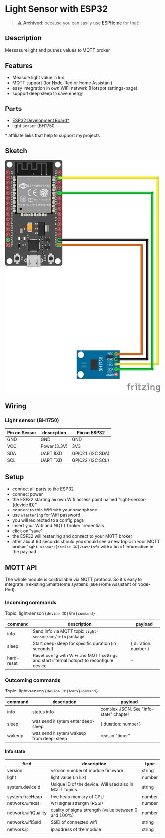 # Light Sensor with ESP32

> :warning: **Archived**: because you can easily use [ESPHome](https://esphome.io/) for that!

## Description

Messasure light and pushes values to MQTT broker.

## Features

- Measure light value in lux
- MQTT support (for Node-Red or Home Assistant)
- easy integration in own WiFi network (Hotspot settings-page)
- support deep sleep to save energy

## Parts

- [ESP32 Development Board\*](https://www.banggood.com/custlink/mKDYaR8Uuc)
- light sensor (BH1750)

\* affiliate links that help to support my projects

## Sketch

![sketch](/docs/sketch_bb.png)

## Wiring

### Light sensor (BH1750)

| Pin on Sensor | description  | Pin on ESP32     |
| ------------- | ------------ | ---------------- |
| GND           | GND          | GND              |
| VCC           | Power (3.3V) | 3V3              |
| SDA           | UART RXD     | GPIO21 (I2C SDA) |
| SCL           | UART TXD     | GPIO22 (I2C SCL) |

## Setup

- connect all parts to the ESP32
- connect power
- the ESP32 starting an own Wifi access point named "light-sensor-{device ID}"
- connect to this Wifi with your smartphone
- use `waaatering` for Wifi password
- you will redirected to a config page
- insert your Wifi and MQTT broker credentials
- click on "save"
- the ESP32 will restarting and connect to your MQTT broker
- after about 60 seconds should you should see a new topic in your MQTT broker `light-sensor/{device ID}/out/info` with a lot of information in the payload

## MQTT API

The whole module is controllable via MQTT protocol. So it's easy to integrate in existing SmartHome systems (like Home Assistant or Node-Red).

### Incoming commands

Topic: light-sensor/`{device ID}`/in/`{command}`

| command    | description                                                                                | payload              |
| ---------- | ------------------------------------------------------------------------------------------ | -------------------- |
| info       | Send info via MQTT topic `light-sensor/out/info` package                                   | -                    |
| sleep      | Start deep-sleep for specific duration (in seconds!)                                       | { duration: number } |
| hard-reset | Reset config with WiFi and MQTT settings and start internal hotspot to reconfigure device. | -                    |

### Outcoming commands

Topic: light-sensor/`{device ID}`/out/`{command}`

| command | description                              | payload                                |
| ------- | ---------------------------------------- | -------------------------------------- |
| info    | status info                              | complex JSON. See "info-state" chapter |
| sleep   | was send if sytem enter deep-sleep       | { duration: number }                   |
| wakeup  | was send if sytem wakeup from deep-sleep | reason "timer"                         |

#### Info state

| field               | description                                             | type   |
| ------------------- | ------------------------------------------------------- | ------ |
| version             | version number of module firmware                       | string |
| light               | light value (in lux)                                    | number |
| system.deviceId     | Unique ID of the device. Will used also in MQTT topics. | string |
| system.freeHeap     | free heap memory of CPU                                 | number |
| network.wifiRssi    | wifi signal strength (RSSI)                             | number |
| network.wifiQuality | quality of signal strength (value between 0 and 100%)   | number |
| network.wifiSsid    | SSID of connected wifi                                  | string |
| network.ip          | ip address of the module                                | string |
